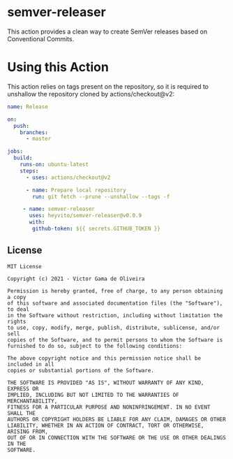# semver-releaser

This action provides a clean way to create SemVer 
releases based on Conventional Commits.

# Using this Action

This action relies on tags present on the repository, 
so it is required to unshallow the repository cloned by 
actions/checkout@v2:

```yaml
name: Release

on:
  push:
    branches:
      - master

jobs:
  build:
    runs-on: ubuntu-latest
    steps:
      - uses: actions/checkout@v2

      - name: Prepare local repository
        run: git fetch --prune --unshallow --tags -f

     - name: semver-releaser
       uses: heyvito/semver-releaser@v0.0.9
       with:
        github-token: ${{ secrets.GITHUB_TOKEN }}
```

## License

```
MIT License

Copyright (c) 2021 - Victor Gama de Oliveira

Permission is hereby granted, free of charge, to any person obtaining a copy
of this software and associated documentation files (the "Software"), to deal
in the Software without restriction, including without limitation the rights
to use, copy, modify, merge, publish, distribute, sublicense, and/or sell
copies of the Software, and to permit persons to whom the Software is
furnished to do so, subject to the following conditions:

The above copyright notice and this permission notice shall be included in all
copies or substantial portions of the Software.

THE SOFTWARE IS PROVIDED "AS IS", WITHOUT WARRANTY OF ANY KIND, EXPRESS OR
IMPLIED, INCLUDING BUT NOT LIMITED TO THE WARRANTIES OF MERCHANTABILITY,
FITNESS FOR A PARTICULAR PURPOSE AND NONINFRINGEMENT. IN NO EVENT SHALL THE
AUTHORS OR COPYRIGHT HOLDERS BE LIABLE FOR ANY CLAIM, DAMAGES OR OTHER
LIABILITY, WHETHER IN AN ACTION OF CONTRACT, TORT OR OTHERWISE, ARISING FROM,
OUT OF OR IN CONNECTION WITH THE SOFTWARE OR THE USE OR OTHER DEALINGS IN THE
SOFTWARE.
```
